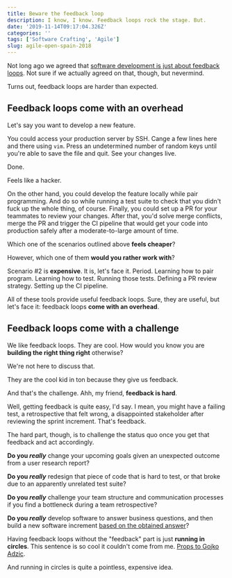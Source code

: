 ```yaml
---
title: Beware the feedback loop
description: I know, I know. Feedback loops rock the stage. But.
date: '2019-11-14T09:17:04.326Z'
categories: ''
tags: ['Software Crafting', 'Agile']
slug: agile-open-spain-2018
---
```


Not long ago we agreed that [software development is just about feedback loops](https://afontcu.dev/feedback-loops/). Not sure if we actually agreed on that, though, but nevermind.

Turns out, feedback loops are harder than expected.

## Feedback loops come with an overhead

Let's say you want to develop a new feature.

You could access your production server by SSH. Cange a few lines here and there using `vim`. Press an undetermined number of random keys until you're able to save the file and quit. See your changes live.

Done.

Feels like a hacker.

On the other hand, you could develop the feature locally while pair programming. And do so while running a test suite to check that you didn't fuck up the whole thing, of course. Finally, you could set up a PR for your teammates to review your changes. After that, you'd solve merge conflicts, merge the PR and trigger the CI pipeline that would get your code into production safely after a moderate-to-large amount of time.

Which one of the scenarios outlined above **feels cheaper**?

However, which one of them **would you rather work with**?

Scenario #2 is **expensive**. It is, let's face it. Period. Learning how to pair program. Learning how to test. Running those tests. Defining a PR review strategy. Setting up the CI pipeline.

All of these tools provide useful feedback loops. Sure, they are useful, but let's face it: feedback loops **come with an overhead**.


## Feedback loops come with a challenge

We like feedback loops. They are cool. How would you know you are **building the right thing right** otherwise? 

We're not here to discuss that.

They are the cool kid in ton because they give us feedback.

And that's the challenge. Ahh, my friend, **feedback is hard**.

Well, getting feedback is quite easy, I'd say. I mean, you might have a failing test, a retrospective that felt wrong, a disappointed stakeholder after reviewing the sprint increment. That's feedback.

The hard part, though, is to challenge the status quo once you get that feedback and act accordingly.

**Do you *really*** change your upcoming goals given an unexpected outcome from a user research report?

**Do you *really*** redesign that piece of code that is hard to test, or that broke due to an apparently unrelated test suite?

**Do you *really*** challenge your team structure and communication processes if you find a bottleneck during a team retrospective?

**Do you *really*** develop software to answer business questions, and then build a new software increment [based on the obtained answer](https://afontcu.dev/ways-telling-problem-oriented/)?


Having feedback loops without the "feedback" part is just **running in circles**. This sentence is so cool it couldn't come from me. [Props to Gojko Adzic](https://www.youtube.com/watch?v=OSHPk3X6EgE).

And running in circles is quite a pointless, expensive idea.
